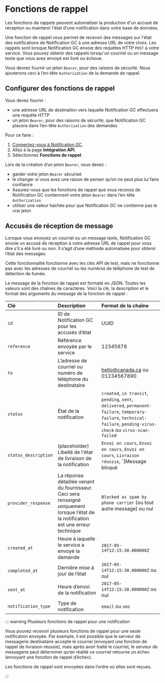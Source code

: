 # Fonctions de rappel

Les fonctions de rappels peuvent automatiser la production d'un accusé de réception ou maintenir l'état d'une notification dans votre base de données.

Une fonction de rappel vous permet de recevoir des messages sur l'état des notifications de Notification GC à une adresse URL de votre choix. Les rappels sont lorsque Notification GC envoie des requêtes HTTP `POST` à votre service. Vous pouvez obtenir des rappels lorsqu'un courriel ou un message texte que vous avez envoyé est livré ou échoue.

Vous devrez fournir un jeton `Bearer`, pour des raisons de sécurité. Nous ajouterons ceci à l’en-tête `Authorization` de la demande de rappel.

## Configurer des fonctions de rappel

Vous devez fournir :

- une adresse URL de destination vers laquelle Notification GC effectuera une requête HTTP
- un jeton `Bearer`, pour des raisons de sécurité, que Notification GC placera dans l’en-tête `Authorization` des demandes

Pour ce faire :

1. [Connectez-vous à Notification GC](https://notification.canada.ca/sign-in?lang=fr).
1. Allez à la page __Intégration API__.
1. Sélectionnez __Fonctions de rappel__.

Lors de la création d’un jeton `Bearer`, vous devez :

- garder votre jeton `Bearer` sécurisé
- le changer si vous avez une raison de penser qu’on ne peut plus lui faire confiance
- Assurez-vous que les fonctions de rappel que vous recevez de Notification GC contiennent votre jeton `Bearer` dans l’en-tête `Authorization`
- utiliser une valeur hachée pour que Notification GC ne contienne pas le vrai jeton

## Accusés de réception de message

Lorsque vous envoyez un courriel ou un message texte, Notification GC envoie un accusé de réception à votre adresse URL de rappel pour vous dire s’il a été livré ou non. Il s’agit d’une méthode automatisée pour obtenir l’état des messages.

Cette fonctionnalité fonctionne avec les clés API de test, mais ne fonctionne pas avec les adresses de courriel ou les numéros de téléphone de test de détection de fumée.

Le message de la fonction de rappel est formaté en JSON. Toutes les valeurs sont des chaînes de caractères. Voici la clé, la description et le format des arguments du message de la fonction de rappel :

|Clé | Description | Format de la chaîne|
|:---|:---|:---|
|`id` | ID de Notification GC pour les accusés d’état  | UUID|
|`reference` | Référence envoyée par le service | 12345678|
|`to` | L’adresse de courriel ou numéro de téléphone du destinataire | hello@canada.ca ou 01234567890|
|`status` | État de la notification | `created`, `in transit`, `pending`, `sent`, `delivered`, `permanent-failure`, `temporary-failure`, `technical-failure`, `pending-virus-check` ou `virus-scan-failed`|
|`status_description` | (placeholder) Libellé de l'état de livraison de la notification | `Envoi en cours`, `Envoi en cours`, `Envoi en cours`, `Livraison réussie`, `[Message bloqué | Numéro inexistante | Adresse inexistant]`, `[Problème de contenu ou de boîte de réception | Problème du fournisseur]`, `Problème technique`, `Envoi en cours`, `Virus dans la pièce jointe`|
|`provider_response` | La réponse détaillée venant du fournisseur. Ceci sera renseigné uniquement lorsque l’état de la notification est une erreur technique | `Blocked as spam by phone carrier` (ou tout autre message) ou nul|
|`created_at` | Heure à laquelle le service a envoyé la demande | `2017-05-14T12:15:30.000000Z`|
|`completed_at` | Dernière mise à jour de l’état | `2017-05-14T12:15:30.000000Z` ou nul|
|`sent_at` | Heure d’envoi de la notification | `2017-05-14T12:15:30.000000Z` ou nul|
|`notification_type` | Type de notification | `email` ou `sms`|

::: warning Plusieurs fonctions de rappel pour une notification

Vous pouvez recevoir plusieurs fonctions de rappel pour une seule notification envoyée. Par exemple, il est possible que le serveur de messagerie destinataire accepte le courriel (envoyant une fonction de rappel de livraison réussie), mais après avoir traité le courriel, le serveur de messagerie peut déterminer qu’en réalité ce courriel retourne un échec (envoyant une fonction de rappel d’échec).

Les fonctions de rappel sont envoyées dans l’ordre où elles sont reçues.

:::

